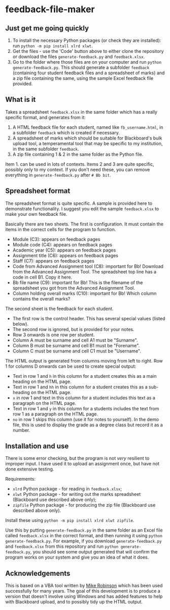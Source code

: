 # feedback-file-maker

## Just get me going quickly

1. To install the necessary Python packages (or check they are installed): run `python -m pip install xlrd xlwt`.
2. Get the files - use the 'Code' button above to either clone the repository or download the files `generate-feedback.py` and `feedback.xlsx`.
3. Go to the folder where those files are on your computer and run `python generate-feedback.py`. This should generate a subfolder `feedback` (containing four student feedback files and a spreadsheet of marks) and a zip file containing the same, using the sample Excel feedback file provided.

## What is it

Takes a spreadsheet `feedback.xlsx` in the same folder which has a really specific format, and generates from it:

1. A HTML feedback file for each student, named like `fb_username.html`, in a subfolder `feedback` which is created if necessary.
2. A spreadsheet of marks which should be suitable for Blackboard's bulk upload tool, a temperamental tool that may be specific to my institution, in the same subfolder `feedback`.
3. A zip file containing 1 & 2 in the same folder as the Python file.

Item 1. can be used in lots of contexts. Items 2 and 3 are quite specific, possibly only to my context. If you don't need these, you can remove everything in `generate-feedback.py` after `# Bb bit`.

## Spreadsheet format

The spreadsheet format is quite specific. A sample is provided here to demonstrate functionality. I suggest you edit the sample `feedback.xlsx` to make your own feedback file.

Basically there are two sheets. The first is configuration. It must contain the items in the correct cells for the program to function.

- Module (C3): appears on feedback pages
- Module code (C4): appears on feedback pages
- Academic year (C5): appears on feedback pages
- Assignment title (C6): appears on feedback pages
- Staff (C7): appears on feedback pages
- Code from Advanced Assignment tool (C8): important for Bb! Download from the Advanced Assignment Tool. The spreadsheet top line has a code in cell B1. Copy it here.
- Bb file name (C9): important for Bb! This is the filename of the spreadsheet you got from the Advanced Assignment Tool.
- Column holding overall marks (C10): important for Bb! Which column contains the overall marks?

The second sheet is the feedback for each student.

- The first row is the control header. This has several special values (listed below).
- The second row is ignored, but is provided for your notes.
- Row 3 onwards is one row per student.
- Column A must be surname and cell A1 must be "Surname".
- Column B must be surname and cell B1 must be "Forename".
- Column C must be surname and cell C1 must be "Username".

The HTML output is generated from columns moving from left to right. Row 1 for columns D onwards can be used to create special output:

- Text in row 1 and `h` in this column for a student creates this as a main heading on the HTML page.
- Text in row 1 and `hh` in this column for a student creates this as a sub-heading on the HTML page.
- `x` in row 1 and text in this column for a student includes this text as a paragraph on the HTML page.
- Text in row 1 and `y` in this column for a students includes the text from row 1 as a paragraph on the HTML page.
- `no` in row 1 skips this column (use it for notes to yourself). In the demo file, this is used to display the grade as a degree class but record it as a number.

## Installation and use

There is some error checking, but the program is not *very* resilient to improper input. I have used it to upload an assignment once, but have not done extensive testing.

Requirements:

- `xlrd` Python package - for reading in `feedback.xlsx`;
- `xlwt` Python package - for writing out the marks spreadsheet (Blackboard use described above only);
- `zipfile` Python package - for producing the zip file (Blackboard use described above only).

Install these using `python -m pip install xlrd xlwt zipfile`.

Use this by putting `generate-feedback.py` in the same folder as an Excel file called `feedback.xlsx` in the correct format, and then running it using `python generate-feedback.py`. For example, if you download `generate-feedback.py` and `feedback.xlsx` from this repository and run `python generate-feedback.py`, you should see some output generated that will confirm the program works on your system and give you an idea of what it does.

## Acknowledgements

This is based on a VBA tool written by [Mike Robinson](https://maths.shu.ac.uk/mr/) which has been used successfully for many years. The goal of this development is to produce a version that doesn't involve using Windows and has added features to help with Blackboard upload, and to possibly tidy up the HTML output.
